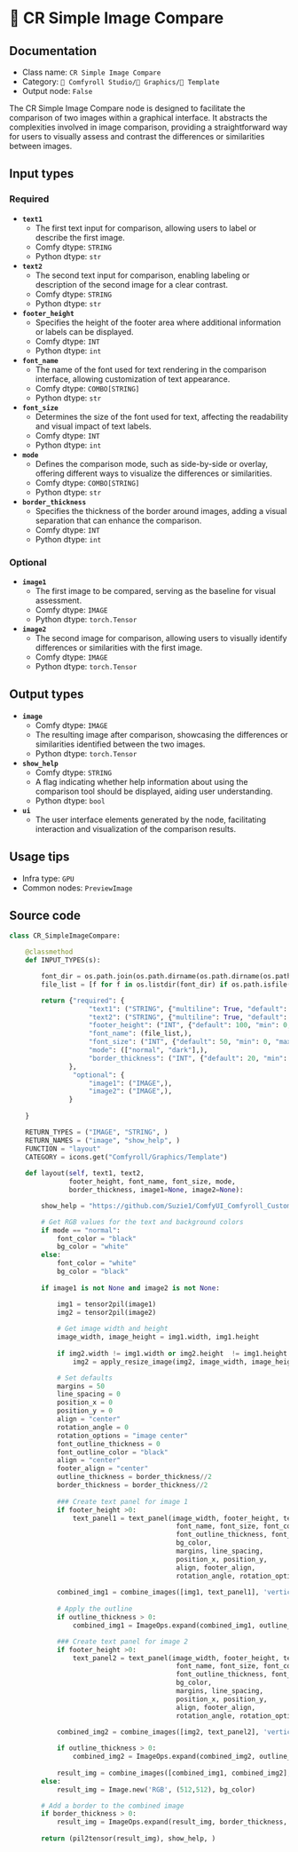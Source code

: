 # 📱 CR Simple Image Compare
## Documentation
- Class name: `CR Simple Image Compare`
- Category: `🧩 Comfyroll Studio/👾 Graphics/📱 Template`
- Output node: `False`

The CR Simple Image Compare node is designed to facilitate the comparison of two images within a graphical interface. It abstracts the complexities involved in image comparison, providing a straightforward way for users to visually assess and contrast the differences or similarities between images.
## Input types
### Required
- **`text1`**
    - The first text input for comparison, allowing users to label or describe the first image.
    - Comfy dtype: `STRING`
    - Python dtype: `str`
- **`text2`**
    - The second text input for comparison, enabling labeling or description of the second image for a clear contrast.
    - Comfy dtype: `STRING`
    - Python dtype: `str`
- **`footer_height`**
    - Specifies the height of the footer area where additional information or labels can be displayed.
    - Comfy dtype: `INT`
    - Python dtype: `int`
- **`font_name`**
    - The name of the font used for text rendering in the comparison interface, allowing customization of text appearance.
    - Comfy dtype: `COMBO[STRING]`
    - Python dtype: `str`
- **`font_size`**
    - Determines the size of the font used for text, affecting the readability and visual impact of text labels.
    - Comfy dtype: `INT`
    - Python dtype: `int`
- **`mode`**
    - Defines the comparison mode, such as side-by-side or overlay, offering different ways to visualize the differences or similarities.
    - Comfy dtype: `COMBO[STRING]`
    - Python dtype: `str`
- **`border_thickness`**
    - Specifies the thickness of the border around images, adding a visual separation that can enhance the comparison.
    - Comfy dtype: `INT`
    - Python dtype: `int`
### Optional
- **`image1`**
    - The first image to be compared, serving as the baseline for visual assessment.
    - Comfy dtype: `IMAGE`
    - Python dtype: `torch.Tensor`
- **`image2`**
    - The second image for comparison, allowing users to visually identify differences or similarities with the first image.
    - Comfy dtype: `IMAGE`
    - Python dtype: `torch.Tensor`
## Output types
- **`image`**
    - Comfy dtype: `IMAGE`
    - The resulting image after comparison, showcasing the differences or similarities identified between the two images.
    - Python dtype: `torch.Tensor`
- **`show_help`**
    - Comfy dtype: `STRING`
    - A flag indicating whether help information about using the comparison tool should be displayed, aiding user understanding.
    - Python dtype: `bool`
- **`ui`**
    - The user interface elements generated by the node, facilitating interaction and visualization of the comparison results.
## Usage tips
- Infra type: `GPU`
- Common nodes: `PreviewImage`


## Source code
```python
class CR_SimpleImageCompare:

    @classmethod
    def INPUT_TYPES(s):

        font_dir = os.path.join(os.path.dirname(os.path.dirname(os.path.realpath(__file__))), "fonts")       
        file_list = [f for f in os.listdir(font_dir) if os.path.isfile(os.path.join(font_dir, f)) and f.lower().endswith(".ttf")]

        return {"required": {
                    "text1": ("STRING", {"multiline": True, "default": "text"}),
                    "text2": ("STRING", {"multiline": True, "default": "text"}),
                    "footer_height": ("INT", {"default": 100, "min": 0, "max": 1024}),
                    "font_name": (file_list,),
                    "font_size": ("INT", {"default": 50, "min": 0, "max": 1024}),                
                    "mode": (["normal", "dark"],),
                    "border_thickness": ("INT", {"default": 20, "min": 0, "max": 1024}),                
               },
                "optional": {
                    "image1": ("IMAGE",),
                    "image2": ("IMAGE",),
               }
               
    }

    RETURN_TYPES = ("IMAGE", "STRING", )
    RETURN_NAMES = ("image", "show_help", )
    FUNCTION = "layout"
    CATEGORY = icons.get("Comfyroll/Graphics/Template")
    
    def layout(self, text1, text2,
               footer_height, font_name, font_size, mode,
               border_thickness, image1=None, image2=None):

        show_help = "https://github.com/Suzie1/ComfyUI_Comfyroll_CustomNodes/wiki/Layout-Nodes#cr-simple-image-compare"

        # Get RGB values for the text and background colors
        if mode == "normal":
            font_color = "black"
            bg_color = "white"    
        else:    
            font_color = "white"
            bg_color = "black"
        
        if image1 is not None and image2 is not None:

            img1 = tensor2pil(image1)  
            img2 = tensor2pil(image2)
            
            # Get image width and height        
            image_width, image_height = img1.width, img1.height
          
            if img2.width != img1.width or img2.height  != img1.height:
                img2 = apply_resize_image(img2, image_width, image_height, 8, "rescale", "false", 1, 256, "lanczos")          

            # Set defaults
            margins = 50
            line_spacing = 0
            position_x = 0
            position_y = 0
            align = "center"
            rotation_angle = 0
            rotation_options = "image center"
            font_outline_thickness = 0
            font_outline_color = "black"
            align = "center"
            footer_align = "center"
            outline_thickness = border_thickness//2
            border_thickness = border_thickness//2
            
            ### Create text panel for image 1                
            if footer_height >0:       
                text_panel1 = text_panel(image_width, footer_height, text1,
                                          font_name, font_size, font_color,
                                          font_outline_thickness, font_outline_color,
                                          bg_color,
                                          margins, line_spacing,
                                          position_x, position_y,
                                          align, footer_align,
                                          rotation_angle, rotation_options)                                                         
                    
            combined_img1 = combine_images([img1, text_panel1], 'vertical')
            
            # Apply the outline
            if outline_thickness > 0:
                combined_img1 = ImageOps.expand(combined_img1, outline_thickness, fill=bg_color)

            ### Create text panel for image 2                
            if footer_height >0:       
                text_panel2 = text_panel(image_width, footer_height, text2,
                                          font_name, font_size, font_color,
                                          font_outline_thickness, font_outline_color,
                                          bg_color,
                                          margins, line_spacing,
                                          position_x, position_y,
                                          align, footer_align,
                                          rotation_angle, rotation_options)
                                                                                       
            combined_img2 = combine_images([img2, text_panel2], 'vertical')

            if outline_thickness > 0:
                combined_img2 = ImageOps.expand(combined_img2, outline_thickness, fill=bg_color)
            
            result_img = combine_images([combined_img1, combined_img2], 'horizontal')
        else:
            result_img = Image.new('RGB', (512,512), bg_color)

        # Add a border to the combined image
        if border_thickness > 0:
            result_img = ImageOps.expand(result_img, border_thickness, bg_color)
          
        return (pil2tensor(result_img), show_help, )  

```
